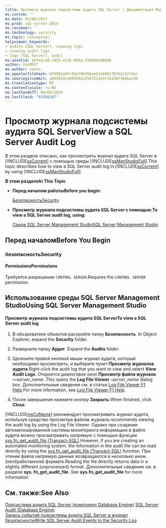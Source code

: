 ```yaml
---
title: Просмотр журнала подсистемы аудита SQL Server | Документация Майкрософт
ms.custom: ''
ms.date: 03/06/2017
ms.prod: sql-server-2014
ms.reviewer: ''
ms.technology: security
ms.topic: conceptual
helpviewer_keywords:
- audits [SQL Server], viewing logs
- viewing audit logs
- logs [SQL Server], audit
ms.assetid: e8feaca0-7852-422b-895a-319b965d8d9b
author: VanMSFT
ms.author: vanto
ms.openlocfilehash: 8f9902a4fc92ef0b35bae62eb80170762c52fdec
ms.sourcegitcommit: ad4d92dce894592a259721a1571b1d8736abacdb
ms.translationtype: MT
ms.contentlocale: ru-RU
ms.lasthandoff: 08/04/2020
ms.locfileid: "87656287"
---
```

# <a name="view-a-sql-server-audit-log"></a><span data-ttu-id="75c03-102">Просмотр журнала подсистемы аудита SQL Server</span><span class="sxs-lookup"><span data-stu-id="75c03-102">View a SQL Server Audit Log</span></span>
  <span data-ttu-id="75c03-103">В этом разделе описано, как просмотреть журнал аудита SQL Server в [!INCLUDE[ssCurrent](../../../includes/sscurrent-md.md)] с помощью среды [!INCLUDE[ssManStudioFull](../../../includes/ssmanstudiofull-md.md)].</span><span class="sxs-lookup"><span data-stu-id="75c03-103">This topic describes how to view a SQL Server audit log in [!INCLUDE[ssCurrent](../../../includes/sscurrent-md.md)] by using [!INCLUDE[ssManStudioFull](../../../includes/ssmanstudiofull-md.md)].</span></span>  
  
 <span data-ttu-id="75c03-104">**В этом разделе**</span><span class="sxs-lookup"><span data-stu-id="75c03-104">**In This Topic**</span></span>  
  
-   <span data-ttu-id="75c03-105">**Перед началом работы**</span><span class="sxs-lookup"><span data-stu-id="75c03-105">**Before you begin:**</span></span>  
  
     [<span data-ttu-id="75c03-106">Безопасность</span><span class="sxs-lookup"><span data-stu-id="75c03-106">Security</span></span>](#Security)  
  
-   <span data-ttu-id="75c03-107">**Просмотр журнала подсистемы аудита SQL Server с помощью:**</span><span class="sxs-lookup"><span data-stu-id="75c03-107">**To view a SQL Server audit log, using:**</span></span>  
  
     [<span data-ttu-id="75c03-108">Среда SQL Server Management Studio</span><span class="sxs-lookup"><span data-stu-id="75c03-108">SQL Server Management Studio</span></span>](#SSMSProcedure)  
  
##  <a name="before-you-begin"></a><a name="BeforeYouBegin"></a> <span data-ttu-id="75c03-109">Перед началом</span><span class="sxs-lookup"><span data-stu-id="75c03-109">Before You Begin</span></span>  
  
###  <a name="security"></a><a name="Security"></a> <span data-ttu-id="75c03-110">безопасность</span><span class="sxs-lookup"><span data-stu-id="75c03-110">Security</span></span>  
  
####  <a name="permissions"></a><a name="Permissions"></a> <span data-ttu-id="75c03-111">Permissions</span><span class="sxs-lookup"><span data-stu-id="75c03-111">Permissions</span></span>  
 <span data-ttu-id="75c03-112">Требуется разрешение `CONTROL SERVER`.</span><span class="sxs-lookup"><span data-stu-id="75c03-112">Requires the `CONTROL SERVER` permission.</span></span>  
  
##  <a name="using-sql-server-management-studio"></a><a name="SSMSProcedure"></a> <span data-ttu-id="75c03-113">Использование среды SQL Server Management Studio</span><span class="sxs-lookup"><span data-stu-id="75c03-113">Using SQL Server Management Studio</span></span>  
  
#### <a name="to-view-a-sql-server-audit-log"></a><span data-ttu-id="75c03-114">Просмотр журнала подсистемы аудита SQL Server</span><span class="sxs-lookup"><span data-stu-id="75c03-114">To view a SQL Server audit log</span></span>  
  
1.  <span data-ttu-id="75c03-115">В обозревателе объектов раскройте папку **Безопасность** .</span><span class="sxs-lookup"><span data-stu-id="75c03-115">In Object Explorer, expand the **Security** folder.</span></span>  
  
2.  <span data-ttu-id="75c03-116">Разверните папку **Аудит** .</span><span class="sxs-lookup"><span data-stu-id="75c03-116">Expand the **Audits** folder.</span></span>  
  
3.  <span data-ttu-id="75c03-117">Щелкните правой кнопкой мыши журнал аудита, который необходимо просмотреть, и выберите пункт **Просмотр журналов аудита**.</span><span class="sxs-lookup"><span data-stu-id="75c03-117">Right-click the audit log that you want to view and select **View Audit Logs**.</span></span> <span data-ttu-id="75c03-118">Откроется диалоговое окно **Просмотр файла журнала —**_server_name_ .</span><span class="sxs-lookup"><span data-stu-id="75c03-118">This opens the **Log File Viewer -**_server_name_ dialog box.</span></span> <span data-ttu-id="75c03-119">Дополнительные сведения см. в статье [Log File Viewer F1 Help](../../logs/log-file-viewer-f1-help.md).</span><span class="sxs-lookup"><span data-stu-id="75c03-119">For more information, see [Log File Viewer F1 Help](../../logs/log-file-viewer-f1-help.md).</span></span>  
  
4.  <span data-ttu-id="75c03-120">После завершения нажмите кнопку **Закрыть**.</span><span class="sxs-lookup"><span data-stu-id="75c03-120">When finished, click **Close**.</span></span>  
  
 [!INCLUDE[msCoName](../../../includes/msconame-md.md)] <span data-ttu-id="75c03-121">рекомендует просматривать журнал аудита, используя средство просмотра файлов журнала.</span><span class="sxs-lookup"><span data-stu-id="75c03-121">recommends viewing the audit log by using the Log File Viewer.</span></span> <span data-ttu-id="75c03-122">Однако при создании автоматизированной системы мониторинга информацию в файле аудита можно просматривать напрямую с помощью функции [sys.fn_get_audit_file (Transact-SQL)](/sql/relational-databases/system-functions/sys-fn-get-audit-file-transact-sql).</span><span class="sxs-lookup"><span data-stu-id="75c03-122">However, if you are creating an automated monitoring system, the information in the audit file can be read directly by using the [sys.fn_get_audit_file &#40;Transact-SQL&#41;](/sql/relational-databases/system-functions/sys-fn-get-audit-file-transact-sql) function.</span></span> <span data-ttu-id="75c03-123">При чтении файла напрямую данные возвращаются в несколько ином (необработанном) формате.</span><span class="sxs-lookup"><span data-stu-id="75c03-123">Reading the file directly returns data in a slightly different (unprocessed) format.</span></span> <span data-ttu-id="75c03-124">Дополнительные сведения см. в разделе **sys. fn_get_audit_file** .</span><span class="sxs-lookup"><span data-stu-id="75c03-124">See **sys.fn_get_audit_file** for more information</span></span>  
  
## <a name="see-also"></a><span data-ttu-id="75c03-125">См. также:</span><span class="sxs-lookup"><span data-stu-id="75c03-125">See Also</span></span>  
 <span data-ttu-id="75c03-126">[Подсистема аудита SQL Server (компонент Database Engine)](sql-server-audit-database-engine.md) </span><span class="sxs-lookup"><span data-stu-id="75c03-126">[SQL Server Audit &#40;Database Engine&#41;](sql-server-audit-database-engine.md) </span></span>  
 [<span data-ttu-id="75c03-127">Запись событий подсистемы аудита SQL Server в журнал безопасности</span><span class="sxs-lookup"><span data-stu-id="75c03-127">Write SQL Server Audit Events to the Security Log</span></span>](write-sql-server-audit-events-to-the-security-log.md)  
  
  
